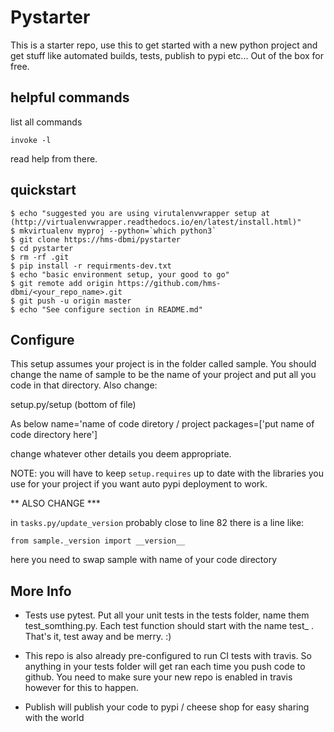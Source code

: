 # Pystarter

This is a starter repo, use this to get started with a new python project and get stuff like automated builds, tests, publish to pypi etc...
Out of the box for free.

## helpful commands

list all commands
```
invoke -l
```

read help from there.

## quickstart

```
$ echo "suggested you are using virutalenvwrapper setup at (http://virtualenvwrapper.readthedocs.io/en/latest/install.html)"
$ mkvirtualenv myproj --python=`which python3`
$ git clone https://hms-dbmi/pystarter
$ cd pystarter
$ rm -rf .git
$ pip install -r requirments-dev.txt
$ echo "basic environment setup, your good to go"
$ git remote add origin https://github.com/hms-dbmi/<your_repo_name>.git
$ git push -u origin master
$ echo "See configure section in README.md"
```

## Configure

This setup assumes your project is in the folder called sample.  You should change the name of 
sample to be the name of your project and put all you code in that directory.  Also change:

setup.py/setup   (bottom of file)

As below
name='name of code diretory / project
packages=['put name of code directory here']

change whatever other details you deem appropriate.

NOTE: you will have to keep `setup.requires` up to date with the libraries you use for your project if
you want auto pypi deployment to work.

** ALSO CHANGE ***

in `tasks.py/update_version` probably close to line 82 there is a line like:

```
from sample._version import __version__
```

here you need to swap sample with name of your code directory

## More Info

- Tests use pytest.  Put all your unit tests in the tests folder, name them test_somthing.py.  Each test
function should start with the name test_ .  That's it, test away and be merry. :)

- This repo is also already pre-configured to run CI tests with travis.  So anything in your tests folder will get
ran each time you push code to github.  You need to make sure your new repo is enabled in travis however for this to happen.

- Publish will publish your code to pypi / cheese shop for easy sharing with the world




